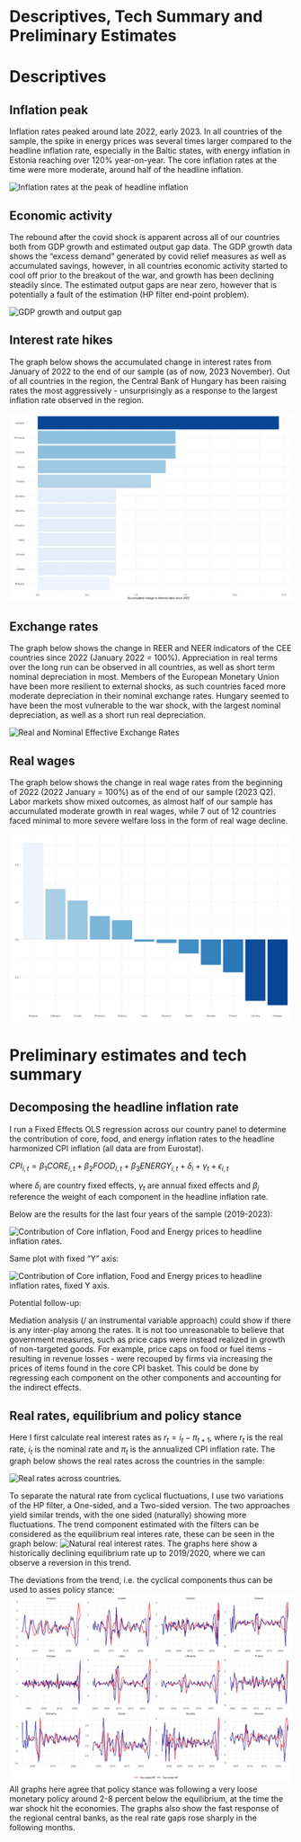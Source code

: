 Descriptives, Tech Summary and Preliminary Estimates
================

# Descriptives

## Inflation peak

Inflation rates peaked around late 2022, early 2023. In all countries of
the sample, the spike in energy prices was several times larger compared
to the headline inflation rate, especially in the Baltic states, with
energy inflation in Estonia reaching over 120% year-on-year. The core
inflation rates at the time were more moderate, around half of the
headline inflation.

![Inflation rates at the peak of headline
inflation](README_files/figure-gfm/unnamed-chunk-1-1.png)

## Economic activity

The rebound after the covid shock is apparent across all of our
countries both from GDP growth and estimated output gap data. The GDP
growth data shows the “excess demand” generated by covid relief measures
as well as accumulated savings, however, in all countries economic
activity started to cool off prior to the breakout of the war, and
growth has been declining steadily since. The estimated output gaps are
near zero, however that is potentially a fault of the estimation (HP
filter end-point problem).

![GDP growth and output
gap](README_files/figure-gfm/unnamed-chunk-2-1.png)

## Interest rate hikes

The graph below shows the accumulated change in interest rates from
January of 2022 to the end of our sample (as of now, 2023 November). Out
of all countries in the region, the Central Bank of Hungary has been
raising rates the most aggressively - unsurprisingly as a response to
the largest inflation rate observed in the region.

![Rate hikes](README_files/figure-gfm/unnamed-chunk-3-1.png)

## Exchange rates

The graph below shows the change in REER and NEER indicators of the CEE
countries since 2022 (January 2022 = 100%). Appreciation in real terms
over the long run can be observed in all countries, as well as short
term nominal depreciation in most. Members of the European Monetary
Union have been more resilient to external shocks, as such countries
faced more moderate depreciation in their nominal exchange rates.
Hungary seemed to have been the most vulnerable to the war shock, with
the largest nominal depreciation, as well as a short run real
depreciation.

![Real and Nominal Effective Exchange
Rates](README_files/figure-gfm/unnamed-chunk-4-1.png)

## Real wages

The graph below shows the change in real wage rates from the beginning
of 2022 (2022 January = 100%) as of the end of our sample (2023 Q2).
Labor markets show mixed outcomes, as almost half of our sample has
accumulated moderate growth in real wages, while 7 out of 12 countries
faced minimal to more severe welfare loss in the form of real wage
decline.

![Real wage growth.](README_files/figure-gfm/unnamed-chunk-5-1.png)

# Preliminary estimates and tech summary

## Decomposing the headline inflation rate

I run a Fixed Effects OLS regression across our country panel to
determine the contribution of core, food, and energy inflation rates to
the headline harmonized CPI inflation (all data are from Eurostat).

$CPI_{i,t} = \beta_{1}CORE_{i,t} + \beta_{2}FOOD_{i,t} + \beta_{3}ENERGY_{i,t}+ \delta_{i} + \gamma_{t} + \epsilon_{i,t}$

where $\delta_{i}$ are country fixed effects, $\gamma_{t}$ are annual
fixed effects and $\beta_{j}$ reference the weight of each component in
the headline inflation rate.

Below are the results for the last four years of the sample (2019-2023):

![Contribution of Core inflation, Food and Energy prices to headline
inflation rates.](README_files/figure-gfm/unnamed-chunk-7-1.png)

Same plot with fixed “Y” axis:

![Contribution of Core inflation, Food and Energy prices to headline
inflation rates, fixed Y
axis.](README_files/figure-gfm/unnamed-chunk-8-1.png)

Potential follow-up:

Mediation analysis (/ an instrumental variable approach) could show if
there is any inter-play among the rates. It is not too unreasonable to
believe that government measures, such as price caps were instead
realized in growth of non-targeted goods. For example, price caps on
food or fuel items - resulting in revenue losses - were recouped by
firms via increasing the prices of items found in the core CPI basket.
This could be done by regressing each component on the other components
and accounting for the indirect effects.

## Real rates, equilibrium and policy stance

Here I first calculate real interest rates as
$r_{t} = i_{t} - \pi_{t+1}$, where $r_{t}$ is the real rate, $i_{t}$ is
the nominal rate and $\pi_{t}$ is the annualized CPI inflation rate. The
graph below shows the real rates across the countries in the sample:

![Real rates across
countries.](README_files/figure-gfm/unnamed-chunk-10-1.png)

To separate the natural rate from cyclical fluctuations, I use two
variations of the HP filter, a One-sided, and a Two-sided version. The
two approaches yield similar trends, with the one sided (naturally)
showing more fluctuations. The trend component estimated with the
filters can be considered as the equilibrium real interes rate, these
can be seen in the graph below: ![Natural real interest
rates.](README_files/figure-gfm/unnamed-chunk-11-1.png) The graphs here
show a historically declining equilibrium rate up to 2019/2020, where we
can observe a reversion in this trend.

The deviations from the trend, i.e. the cyclical components thus can be
used to asses policy stance:
![](README_files/figure-gfm/Policy%20stance%20-%20deviation%20from%20the%20equilibrium.-1.png)<!-- -->
All graphs here agree that policy stance was following a very loose
monetary policy around 2-8 percent below the equilibrium, at the time
the war shock hit the economies. The graphs also show the fast response
of the regional central banks, as the real rate gaps rose sharply in the
following months.
